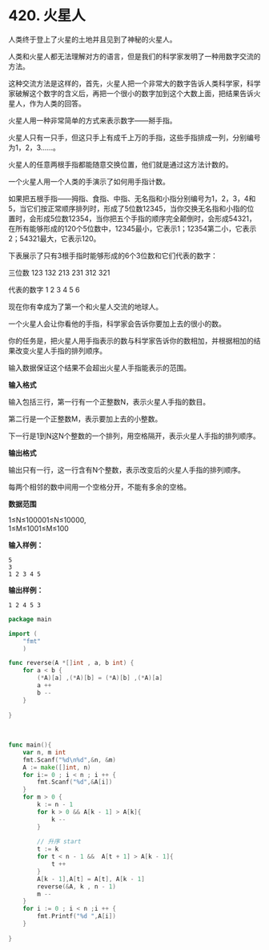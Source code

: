 # 420. 火星人



人类终于登上了火星的土地并且见到了神秘的火星人。

人类和火星人都无法理解对方的语言，但是我们的科学家发明了一种用数字交流的方法。

这种交流方法是这样的，首先，火星人把一个非常大的数字告诉人类科学家，科学家破解这个数字的含义后，再把一个很小的数字加到这个大数上面，把结果告诉火星人，作为人类的回答。

火星人用一种非常简单的方式来表示数字——掰手指。

火星人只有一只手，但这只手上有成千上万的手指，这些手指排成一列，分别编号为1，2，3……。

火星人的任意两根手指都能随意交换位置，他们就是通过这方法计数的。

一个火星人用一个人类的手演示了如何用手指计数。

如果把五根手指——拇指、食指、中指、无名指和小指分别编号为1，2，3，4和5，当它们按正常顺序排列时，形成了5位数12345，当你交换无名指和小指的位置时，会形成5位数12354，当你把五个手指的顺序完全颠倒时，会形成54321，在所有能够形成的120个5位数中，12345最小，它表示1；12354第二小，它表示2；54321最大，它表示120。

下表展示了只有3根手指时能够形成的6个3位数和它们代表的数字：

三位数 123 132 213 231 312 321

代表的数字 1 2 3 4 5 6

现在你有幸成为了第一个和火星人交流的地球人。

一个火星人会让你看他的手指，科学家会告诉你要加上去的很小的数。

你的任务是，把火星人用手指表示的数与科学家告诉你的数相加，并根据相加的结果改变火星人手指的排列顺序。

输入数据保证这个结果不会超出火星人手指能表示的范围。

**输入格式**

输入包括三行，第一行有一个正整数N，表示火星人手指的数目。

第二行是一个正整数M，表示要加上去的小整数。

下一行是1到N这N个整数的一个排列，用空格隔开，表示火星人手指的排列顺序。

**输出格式**

输出只有一行，这一行含有N个整数，表示改变后的火星人手指的排列顺序。

每两个相邻的数中间用一个空格分开，不能有多余的空格。

**数据范围**

1≤N≤100001≤N≤10000,  
1≤M≤1001≤M≤100

**输入样例：**

```text
5
3
1 2 3 4 5
```

**输出样例：**

```text
1 2 4 5 3
```

```go
package main

import (
    "fmt"
    )

func reverse(A *[]int , a, b int) {
    for a < b {
        (*A)[a] ,(*A)[b] = (*A)[b] ,(*A)[a] 
        a ++
        b --
    }
    
}
    
    
    
func main(){
    var n, m int
    fmt.Scanf("%d\n%d",&n, &m)
    A := make([]int, n)
    for i:= 0 ; i < n ; i ++ {
        fmt.Scanf("%d",&A[i])
    }
    for m > 0 {
        k := n - 1
        for k > 0 && A[k - 1] > A[k]{
            k --
        }
        
        // 升序 start
        t := k
        for t < n - 1 &&  A[t + 1] > A[k - 1]{
            t ++
        } 
        A[k - 1],A[t] = A[t], A[k - 1]
        reverse(&A, k , n - 1)
        m -- 
    }
    for i := 0 ; i < n ;i ++ {
        fmt.Printf("%d ",A[i])
    }
    
}
```

